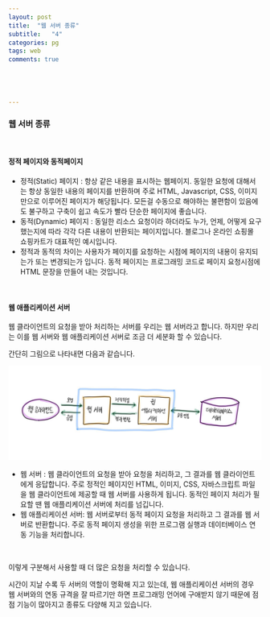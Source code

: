 ```yaml
---
layout: post
title:  "웹 서버 종류"
subtitle:   "4"
categories: pg
tags: web
comments: true




---
```




### 웹 서버 종류

<br/>

#### 정적 페이지와 동적페이지

- 정적(Static) 페이지 : 항상 같은 내용을 표시하는 웹페이지. 동일한 요청에 대해서는 항상 동일한 내용의 페이지를 반환하며 주로 HTML, Javascript, CSS, 이미지만으로 이루어진 페이지가 해당됩니다. 모든걸 수동으로 해야하는 불편함이 있음에도 불구하고 구축이 쉽고 속도가 빨라 단순한 페이지에 좋습니다. 
- 동적(Dynamic) 페이지 : 동일한 리소스 요청이라 하더라도 누가, 언제, 어떻게 요구했는지에 따라 각각 다른 내용이 반환되는 페이지입니다. 블로그나 온라인 쇼핑몰 쇼핑카트가 대표적인 예시입니다.
- 정적과 동적의 차이는 사용자가 페이지를 요청하는 시점에 페이지의 내용이 유지되는가 또는 변경되는가 입니다. 동적 페이지는 프로그래밍 코드로 페이지 요청시점에 HTML 문장을 만들어 내는 것입니다.

<br/>

#### 웹 애플리케이션 서버

웹 클라이언트의 요청을 받아 처리하는 서버를 우리는 웹 서버라고 합니다. 하지만 우리는 이를 웹 서버와 웹 애플리케이션 서버로 조금 더 세분화 할 수 있습니다. 

간단히 그림으로 나타내면 다음과 같습니다.

![image](/assets/img/server.jpg)



- 웹 서버 : 웹 클라이언트의 요청을 받아 요청을 처리하고, 그 결과를 웹 클라이언트에게 응답합니다. 주로 정적인 페이지인 HTML, 이미지, CSS, 자바스크립트 파일을 웹 클라이언트에 제공할 때 웹 서버를 사용하게 됩니다. 동적인 페이지 처리가 필요할 땐 웹 애플리케이션 서버에 처리를 넘깁니다. 
- 웹 애플리케이션 서버: 웹 서버로부터 동적 페이지 요청을 처리하고 그 결과를 웹 서버로 반환합니다. 주로 동적 페이지 생성을 위한 프로그램 실행과 데이터베이스 연동 기능을 처리합니다.

<br/>

이렇게 구분해서 사용할 때 더 많은 요청을 처리할 수 있습니다. 

시간이 지날 수록 두 서버의 역할이 명확해 지고 있는데, 웹 애플리케이션 서버의 경우 웹 서버와의 연동 규격을 잘 따르기만 하면 프로그래밍 언어에 구애받지 않기 때문에 점점 기능이 많아지고 종류도 다양해 지고 있습니다.